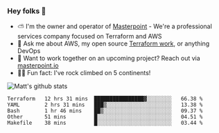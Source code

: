 

### Hey folks 👋

- ⛅️ I'm the owner and operator of [Masterpoint](https://masterpoint.io) - We're a professional services company focused on Terraform and AWS
- 💬 Ask me about AWS, my open source [Terraform work](https://github.com/masterpointio?q=terraform&type=&language=hcl), or anything DevOps
- 🔨 Want to work together on an upcoming project? Reach out via [masterpoint.io](https://masterpoint.io)
- 🧗‍♂️ Fun fact: I've rock climbed on 5 continents! 


![Matt's github stats](https://github-readme-stats.vercel.app/api?username=Gowiem&count_private=true&theme=cobalt&show_icons=true)

<!--START_SECTION:waka-->
```text
Terraform   12 hrs 31 mins  ████████████████▓░░░░░░░░   66.38 % 
YAML        2 hrs 31 mins   ███▒░░░░░░░░░░░░░░░░░░░░░   13.38 % 
Bash        1 hr 46 mins    ██▒░░░░░░░░░░░░░░░░░░░░░░   09.37 % 
Other       51 mins         █░░░░░░░░░░░░░░░░░░░░░░░░   04.51 % 
Makefile    38 mins         █░░░░░░░░░░░░░░░░░░░░░░░░   03.44 % 
```
<!--END_SECTION:waka-->
